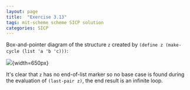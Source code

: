 ```yaml
---
layout: page
title:  "Exercise 3.13"
tags: mit-scheme scheme SICP solution
categories: SICP
---
```

Box-and-pointer diagram of the structure `z` created by `(define z (make-cycle (list 'a 'b 'c)))`:

![](/assets/Ex3.13.svg){width=650px}

It's clear that `z` has no end-of-list marker so no base case is found during the evaluation of `(last-pair z)`, the end result is an infinite loop.
